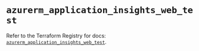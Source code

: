 # `azurerm_application_insights_web_test`

Refer to the Terraform Registry for docs: [`azurerm_application_insights_web_test`](https://registry.terraform.io/providers/hashicorp/azurerm/3.101.0/docs/resources/application_insights_web_test).
